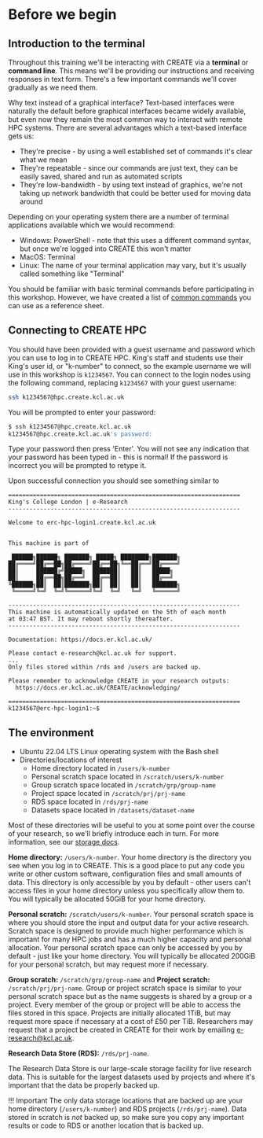 # Before we begin
  
## Introduction to the terminal

Throughout this training we'll be interacting with CREATE via a **terminal** or **command line**.
This means we'll be providing our instructions and receiving responses in text form.
There's a few important commands we'll cover gradually as we need them.

Why text instead of a graphical interface?
Text-based interfaces were naturally the default before graphical interfaces became widely available, but even now they remain the most common way to interact with remote HPC systems.
There are several advantages which a text-based interface gets us:

- They're precise - by using a well established set of commands it's clear what we mean
- They're repeatable - since our commands are just text, they can be easily saved, shared and run as automated scripts
- They're low-bandwidth - by using text instead of graphics, we're not taking up network bandwidth that could be better used for moving data around

Depending on your operating system there are a number of terminal applications available which we would recommend:

- Windows: PowerShell - note that this uses a different command syntax, but once we're logged into CREATE this won't matter
- MacOS: Terminal
- Linux: The name of your terminal application may vary, but it's usually called something like "Terminal"

You should be familiar with basic terminal commands before participating in this workshop.
However, we have created a list of [common commands](./unix_commands.md) you can use as a reference sheet.

## Connecting to CREATE HPC

You should have been provided with a guest username and password which you can use to log in to CREATE HPC.
King's staff and students use their King's user id, or "k-number" to connect, so the example username we will use in this workshop is `k1234567`.
You can connect to the login nodes using the following command, replacing `k1234567` with your guest username:

```bash
ssh k1234567@hpc.create.kcl.ac.uk
```

You will be prompted to enter your password:

```bash
$ ssh k1234567@hpc.create.kcl.ac.uk
k1234567@hpc.create.kcl.ac.uk's password: 
```

Type your password then press 'Enter'.
You will not see any indication that your password has been typed in - this is normal!
If the password is incorrect you will be prompted to retype it.

Upon successful connection you should see something similar to

```text
==================================================================
King's College London | e-Research
------------------------------------------------------------------

Welcome to erc-hpc-login1.create.kcl.ac.uk


This machine is part of

 ██████╗██████╗ ███████╗ █████╗ ████████╗███████╗
██╔════╝██╔══██╗██╔════╝██╔══██╗╚══██╔══╝██╔════╝
██║     ██████╔╝█████╗  ███████║   ██║   █████╗
██║     ██╔══██╗██╔══╝  ██╔══██║   ██║   ██╔══╝
╚██████╗██║  ██║███████╗██║  ██║   ██║   ███████╗
 ╚═════╝╚═╝  ╚═╝╚══════╝╚═╝  ╚═╝   ╚═╝   ╚══════╝

------------------------------------------------------------------
This machine is automatically updated on the 5th of each month
at 03:47 BST. It may reboot shortly thereafter.
------------------------------------------------------------------

Documentation: https://docs.er.kcl.ac.uk/

Please contact e-research@kcl.ac.uk for support.
...
Only files stored within /rds and /users are backed up.

Please remember to acknowledge CREATE in your research outputs:
  https://docs.er.kcl.ac.uk/CREATE/acknowledging/

==================================================================
k1234567@erc-hpc-login1:~$
```

## The environment

- Ubuntu 22.04 LTS Linux operating system with the Bash shell
- Directories/locations of interest
    - Home directory located in `/users/k-number`
    - Personal scratch space located in `/scratch/users/k-number`
    - Group scratch space located in `/scratch/grp/group-name`
    - Project space located in `/scratch/prj/prj-name`
    - RDS space located in `/rds/prj-name`
    - Datasets space located in `/datasets/dataset-name`

Most of these directories will be useful to you at some point over the course of your research, so we'll briefly introduce each in turn.
For more information, see our [storage docs](https://docs.er.kcl.ac.uk/CREATE/storage/).

**Home directory:** `/users/k-number`.
Your home directory is the directory you see when you log in to CREATE.
This is a good place to put any code you write or other custom software, configuration files and small amounts of data.
This directory is only accessible by you by default - other users can't access files in your home directory unless you specifically allow them to.
You will typically be allocated 50GiB for your home directory.

**Personal scratch:** `/scratch/users/k-number`.
Your personal scratch space is where you should store the input and output data for your active research.
Scratch space is designed to provide much higher performance which is important for many HPC jobs and has a much higher capacity and personal allocation.
Your personal scratch space can only be accessed by you by default - just like your home directory.
You will typically be allocated 200GiB for your personal scratch, but may request more if necessary.

**Group scratch:** `/scratch/grp/group-name` and **Project scratch:** `/scratch/prj/prj-name`.
Group or project scratch space is similar to your personal scratch space but as the name suggests is shared by a group or a project.
Every member of the group or project will be able to access the files stored in this space.
Projects are initially allocated 1TiB, but may request more space if necessary at a cost of £50 per TiB.
Researchers may request that a project be created in CREATE for their work by emailing [e-research@kcl.ac.uk](mailto:e-research@kcl.ac.uk).

**Research Data Store (RDS):** `/rds/prj-name`.

The Research Data Store is our large-scale storage facility for live research data.
This is suitable for the largest datasets used by projects and where it's important that the data be properly backed up.

!!! Important
    The only data storage locations that are backed up are your home directory (`/users/k-number`) and RDS projects (`/rds/prj-name`). Data stored in scratch is *not* backed up, so make sure you copy any important results or code to RDS or another location that is backed up.
